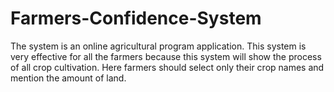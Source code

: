 # Farmers-Confidence-System
The system is an online agricultural program application. This system is very effective for all the farmers because this system will show the process of all crop cultivation. Here farmers should select only their crop names and mention the amount of land.
